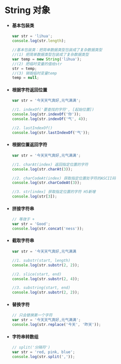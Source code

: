 # String 对象

- #### 基本包装类

  ```js
  var str = 'lihua';
  console.log(str.length);
  
  //基本包装类：把简单数据类型包装成了复杂数据类型
  //(1) 把简单数据类型包装成了复杂数据类型
  var temp = new String('lihua');
  //(2) 把临时变量的值给str
  str = temp;
  //(3) 销毁临时变量temp
  temp = null;
  ```

  

- #### 根据字符返回位置

  ```js
  var str = '今天天气真好,元气满满';
  
  //1. indexOf('要查找的字符', [起始位置])
  console.log(str.indexOf('你'));
  console.log(str.indexOf('气', 4));
  
  //2. lastIndexOf()
  console.log(str.lastIndexOf('气'));
  ```

  

- #### 根据位置返回字符

  ```js
  var str = '今天天气真好,元气满满';
  
  //1. charAt(index) 返回指定位置的字符
  console.log(str.charAt(3));
  
  //2. charCodeAt(index) 获取指定位置处字符的ASCII码
  console.log(str.charCodeAt(3));
  
  //3. str[index] 获取指定位置的字符 H5新增
  console.log(str[3]);
  ```

  

- #### 拼接字符串

  ```js
  // 等效于 +
  var str = 'Good';
  console.log(str.concat('ness'));
  ```

  

- #### 截取字符串

  ```js
  var str = '今天天气真好,元气满满
  
  //1. substr(start, length)
  console.log(str.substr(2, 2));
  
  //2. slice(start, end)
  console.log(str.substr(2, 4));
  
  //3. substring(start, end)
  console.log(str.substr(2, 2));
  ```

  

- #### 替换字符

  ```js
  // 只会替换第一个字符
  var str = '今天天气真好,元气满满';
  console.log(str.replace('今天', '昨天'));
  ```

  

- #### 字符串转数组

  ```js
  // split('分隔符')
  var str = 'red, pink, blue';
  console.log(str.split(','));
  ```

  